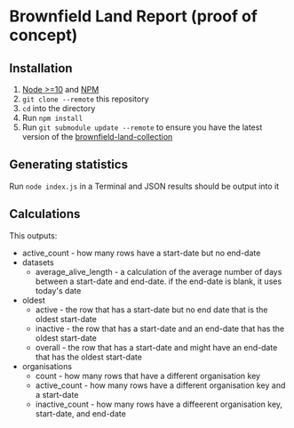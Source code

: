# Brownfield Land Report (proof of concept)

## Installation

1. [Node >=10](https://nodejs.org) and [NPM](https://npmjs.com)
1. `git clone --remote` this repository
1. `cd` into the directory
1. Run `npm install`
1. Run `git submodule update --remote` to ensure you have the latest version of the [brownfield-land-collection](https://github.com/digital-land/brownfield-land-collection)

## Generating statistics
Run `node index.js` in a Terminal and JSON results should be output into it

## Calculations
This outputs:

- active_count - how many rows have a start-date but no end-date
- datasets
  - average_alive_length - a calculation of the average number of days between a start-date and end-date. if the end-date is blank, it uses today's date
- oldest
  - active - the row that has a start-date but no end date that is the oldest start-date
  - inactive - the row that has a start-date and an end-date that has the oldest start-date
  - overall - the row that has a start-date and might have an end-date that has the oldest start-date
- organisations
  - count - how many rows that have a different organisation key
  - active_count - how many rows have a different organisation key and a start-date
  - inactive_count - how many rows have a diffeerent organisation key, start-date, and end-date
